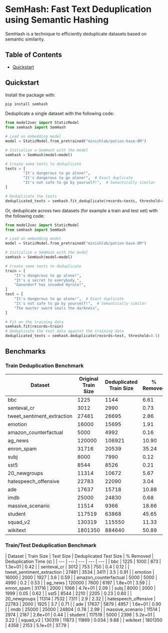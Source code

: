 # SemHash: Fast Text Deduplication using Semantic Hashing

SemHash is a technique to efficiently deduplicate datasets based on semantic similarity.

## Table of Contents
- [Quickstart](#quickstart)

## Quickstart

Install the package with:
```bash
pip install semhash
```

Deduplicate a single dataset with the following code:

```python
from model2vec import StaticModel
from semhash import SemHash

# Load an embedding model
model = StaticModel.from_pretrained("minishlab/potion-base-8M")

# Initialize a SemHash with the model
semhash = SemHash(model=model)

# Create some texts to deduplicate
texts = [
        "It's dangerous to go alone!",
        "It's dangerous to go alone!",  # Exact duplicate
        "It's not safe to go by yourself!",  # Semantically similar
]

# Deduplicate the texts
deduplicated_texts = semhash.fit_deduplicate(records=texts, threshold=0.5)
```


Or, deduplicate across two datasets (for example a train and test set) with the following code:

```python
from model2vec import StaticModel
from semhash import SemHash

# Load an embedding model
model = StaticModel.from_pretrained("minishlab/potion-base-8M")

# Initialize a SemHash with the model
semhash = SemHash(model=model)

# Create some texts to deduplicate
train = [
    "It's dangerous to go alone!",
    "It's a secret to everybody.",
    "Ganondorf has invaded Hyrule!",
]
test = [
    "It's dangerous to go alone!",  # Exact duplicate
    "It's not safe to go by yourself!",  # Semantically similar
    "The master sword seals the darkness",
]

# Fit on the training data
semhash.fit(records=train)
# Deduplicate the test data against the training data
deduplicated_texts = semhash.deduplicate(records=test, threshold=0.5)
```


## Benchmarks

### Train Deduplication Benchmark

| Dataset | Original Train Size | Deduplicated Train Size | % Removed | Deduplication Time (s) |
| --- | --- | --- | --- | --- |
| bbc | 1225 | 1144 | 6.61 | 0.28 |
| senteval_cr | 3012 | 2990 | 0.73 | 0.14 |
| tweet_sentiment_extraction | 27481 | 26695 | 2.86 | 1.68 |
| emotion | 16000 | 15695 | 1.91 | 0.70 |
| amazon_counterfactual | 5000 | 4992 | 0.16 | 0.33 |
| ag_news | 120000 | 106921 | 10.90 | 4.67 |
| enron_spam | 31716 | 20539 | 35.24 | 1.68 |
| subj | 8000 | 7990 | 0.12 | 0.60 |
| sst5 | 8544 | 8526 | 0.21 | 0.62 |
| 20_newgroups | 11314 | 10672 | 5.67 | 0.74 |
| hatespeech_offensive | 22783 | 22090 | 3.04 | 0.92 |
| ade | 17637 | 15718 | 10.88 | 0.71 |
| imdb | 25000 | 24830 | 0.68 | 1.79 |
| massive_scenario | 11514 | 9366 | 18.66 | 0.44 |
| student | 117519 | 63868 | 45.65 | 4.38 |
| squad_v2 | 130319 | 115550 | 11.33 | 12.32 |
| wikitext | 1801350 | 884640 | 50.89 | 59.78 |


### Train/Test Deduplication Benchmark

| Dataset | Train Size | Test Size | Deduplicated Test Size | % Removed | Deduplication Time (s) |
| --- | --- | --- | --- | --- |
| bbc | 1225 | 1000 | 873 | 1.3e+01 | 0.42 |
| senteval_cr | 3012 | 753 | 750 | 0.4 | 0.12 |
| tweet_sentiment_extraction | 27481 | 3534 | 3411 | 3.5 | 0.91 |
| emotion | 16000 | 2000 | 1927 | 3.6 | 0.59 |
| amazon_counterfactual | 5000 | 5000 | 4990 | 0.2 | 0.53 |
| ag_news | 120000 | 7600 | 6197 | 1.8e+01 | 3.59 |
| enron_spam | 31716 | 2000 | 1066 | 4.7e+01 | 2.09 |
| subj | 8000 | 2000 | 1999 | 0.05 | 0.62 |
| sst5 | 8544 | 2210 | 2205 | 0.23 | 0.60 |
| 20_newgroups | 11314 | 7532 | 7311 | 2.9 | 2.32 |
| hatespeech_offensive | 22783 | 2000 | 1925 | 3.7 | 0.71 |
| ade | 17637 | 5879 | 4957 | 1.6e+01 | 0.90 |
| imdb | 25000 | 25000 | 24804 | 0.78 | 2.99 |
| massive_scenario | 11514 | 2974 | 2187 | 2.6e+01 | 0.44 |
| student | 117519 | 5000 | 2398 | 5.2e+01 | 3.22 |
| squad_v2 | 130319 | 11873 | 11869 | 0.034 | 9.88 |
| wikitext | 1801350 | 4358 | 2153 | 5.1e+01 | 37.79 |
